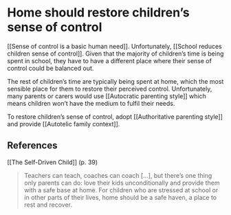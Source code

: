 # Home should restore children’s sense of control
[[Sense of control is a basic human need]]. Unfortunately, [[School reduces children sense of control]].  Given that the majority of children’s time is being spent in school, they have to have a different place where their sense of control could be balanced out.

The rest of children’s time are typically being spent at home, which the most sensible place for them to restore their perceived control. Unfortunately, many parents or carers would use [[Autocratic parenting style]] which means children won’t have the medium to fulfil their needs.

To restore children’s sense of control, adopt [[Authoritative parenting style]] and provide [[Autotelic family context]].

## References
[[The Self-Driven Child]] (p. 39)
> Teachers can teach, coaches can coach […], but there’s one thing only parents can do: love their kids unconditionally and provide them with a safe base at home. For children who are stressed at school or in other parts of their lives, home should be a safe haven, a place to rest and recover.

<!-- #evergreen -->

<!-- {BearID:D5531AA7-7387-4C93-9D72-701F7854FC88-41464-00004D70C39F66F6} -->
